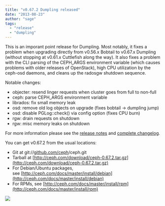 ```yaml
---
title: "v0.67.2 Dumpling released"
date: "2013-08-23"
author: "sage"
tags: 
  - "release"
  - "dumpling"
---
```


This is an imporant point release for Dumpling. Most notably, it fixes a problem when upgrading directly from v0.56.x Bobtail to v0.67.x Dumpling (without stopping at v0.61.x Cuttlefish along the way). It also fixes a problem with the CLI parsing of the CEPH\_ARGS environment variable (which causes problems with older releases of OpenStack), high CPU utilization by the ceph-osd daemons, and cleans up the radosgw shutdown sequence.

Notable changes:

- objecter: resend linger requests when cluster goes from full to non-full
- ceph: parse CEPH\_ARGS environment variable
- librados: fix small memory leak
- osd: remove old log objects on upgrade (fixes bobtail -> dumpling jump)
- osd: disable PGLog::check() via config option (fixes CPU burn)
- rgw: drain requests on shutdown
- rgw: misc memory leaks on shutdown

For more information please see the [release notes](http://ceph.com/docs/master/release-notes/#v0-67-2-dumpling) and [complete changelog](http://ceph.com/docs/master/_downloads/v0.67.2.txt).

You can get v0.67.2 from the usual locations:

- Git at git://[github.com/ceph](http://github.com/ceph)/ceph.git
- Tarball at [http://ceph.com/download/ceph-0.67.2.tar.gz](http://ceph.com/download/ceph-0.67.2.tar.gz)
- For Debian/Ubuntu packages, see [http://ceph.com/docs/master/install/debian](http://ceph.com/docs/master/install/debian)
- For RPMs, see [http://ceph.com/docs/master/install/rpm](http://ceph.com/docs/master/install/rpm)

![](http://track.hubspot.com/__ptq.gif?a=268973&k=14&bu=http://ceph.com&r=http://ceph.com/releases/v0-67-2-dumpling-released/&bvt=rss&p=wordpress)
